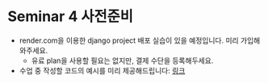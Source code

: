 # Seminar 4 사전준비

- render.com을 이용한 django project 배포 실습이 있을 예정입니다. 미리 가입해와주세요.
  - 유료 plan을 사용할 필요는 없지만, 결제 수단을 등록해두세요.
- 수업 중 작성할 코드의 예시를 미리 제공해드립니다: [링크](https://github.com/narayo9/render-django)